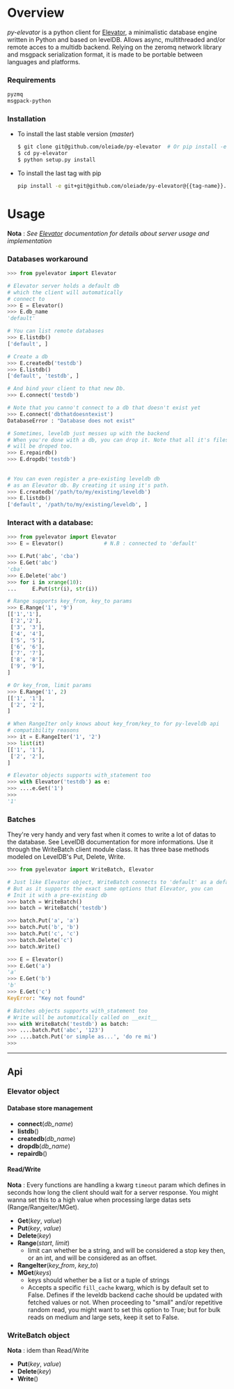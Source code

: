 # Overview

*py-elevator* is a python client for [Elevator](http://github.com/oleiade/Elevator), a minimalistic database engine written in Python and based on levelDB.
Allows async, multithreaded and/or remote acces to a multidb backend.
Relying on the zeromq network library and msgpack serialization format, it is made to be portable between languages and platforms.

### Requirements

```bash
pyzmq
msgpack-python
```

### Installation

* To install the last stable version (*master*)
    ```bash
    $ git clone git@github.com/oleiade/py-elevator  # Or pip install -e git+[...]
    $ cd py-elevator
    $ python setup.py install
    ```

* To install the last tag with pip
    ```bash
    pip install -e git+git@github.com/oleiade/py-elevator@{{tag-name}}.git#egg=py-elevator
    ```


# Usage

**Nota** : *See [Elevator](http://oleiade.github.com/Elevator) documentation for details about server usage and implementation*

### Databases workaround

```python
>>> from pyelevator import Elevator

# Elevator server holds a default db
# which the client will automatically
# connect to
>>> E = Elevator()                 
>>> E.db_name                      
'default'                          

# You can list remote databases
>>> E.listdb()                     
['default', ]

# Create a db
>>> E.createdb('testdb')           
>>> E.listdb()
['default', 'testdb', ]

# And bind your client to that new Db.
>>> E.connect('testdb')       

# Note that you canno't connect to a db that doesn't exist yet
>>> E.connect('dbthatdoesntexist') 
DatabaseError : "Database does not exist"

# Sometimes, leveldb just messes up with the backend
# When you're done with a db, you can drop it. Note that all it's files
# will be droped too.
>>> E.repairdb()                   
>>> E.dropdb('testdb')             
                                   
                                   
# You can even register a pre-existing leveldb db
# as an Elevator db. By creating it using it's path.
>>> E.createdb('/path/to/my/existing/leveldb')
>>> E.listdb()
['default', '/path/to/my/existing/leveldb', ]
```

### Interact with a database:
                                     
```python
>>> from pyelevator import Elevator
>>> E = Elevator()             # N.B : connected to 'default'

>>> E.Put('abc', 'cba')
>>> E.Get('abc')
'cba'
>>> E.Delete('abc')
>>> for i in xrange(10):
...     E.Put(str(i), str(i))

# Range supports key_from, key_to params
>>> E.Range('1', '9')          
[['1','1'],
 ['2','2'],
 ['3', '3'],
 ['4', '4'],
 ['5', '5'],
 ['6', '6'],
 ['7', '7'],
 ['8', '8'],
 ['9', '9'],
]

# Or key_from, limit params
>>> E.Range('1', 2)            
[['1', '1'],
 ['2', '2'],
]

# When RangeIter only knows about key_from/key_to for py-leveldb api
# compatibility reasons
>>> it = E.RangeIter('1', '2') 
>>> list(it)                   
[['1', '1'],
 ['2', '2'],
]

# Elevator objects supports with_statement too
>>> with Elevator('testdb') as e:
>>> ....e.Get('1')
>>>
'1'

```

### Batches 

They're very handy and very fast when it comes to write a lot of datas to the database.
See LevelDB documentation for more informations. Use it through the WriteBatch client module class.
It has three base methods modeled on LevelDB's Put, Delete, Write.

```python
>>> from pyelevator import WriteBatch, Elevator

# Just like Elevator object, WriteBatch connects to 'default' as a default
# But as it supports the exact same options that Elevator, you can
# Init it with a pre-existing db
>>> batch = WriteBatch()          
>>> batch = WriteBatch('testdb')

>>> batch.Put('a', 'a')           
>>> batch.Put('b', 'b')
>>> batch.Put('c', 'c')
>>> batch.Delete('c')
>>> batch.Write()

>>> E = Elevator()
>>> E.Get('a')
'a'
>>> E.Get('b')
'b'
>>> E.Get('c')
KeyError: "Key not found"

# Batches objects supports with_statement too
# Write will be automatically called on __exit__
>>> with WriteBatch('testdb') as batch:
>>> ....batch.Put('abc', '123')
>>> ....batch.Put('or simple as...', 'do re mi')
>>>
```

***

## Api

### Elevator object

#### Database store management

* **connect**(*db_name*)
* **listdb**()
* **createdb**(*db_name*)
* **dropdb**(*db_name*)
* **repairdb**()

#### Read/Write
**Nota** : Every functions are handling a kwarg `timeout` param which defines in seconds how long the client should wait
for a server response. You might wanna set this to a high value when processing large datas sets (Range/Rangeiter/MGet).

* **Get**(*key*, *value*)                               
* **Put**(*key*, *value*)
* **Delete**(*key*)
* **Range**(*start*, *limit*)
  * limit can whether be a string, and will be considered a stop key then, or an int, and will be considered as an offset.
* **RangeIter**(*key_from*, *key_to*)
* **MGet**(*keys*)
  * keys should whether be a list or a tuple of strings
  * Accepts a specific `fill_cache` kwarg, which is by default set to False. Defines if the leveldb backend
  cache should be updated with fetched values or not. When proceeding to "small" and/or repetitive random read, you might want to set this
  option to True; but for bulk reads on medium and large sets, keep it set to False.


### WriteBatch object

**Nota** : idem than Read/Write 

* **Put**(*key*, *value*)
* **Delete**(*key*)
* **Write**()